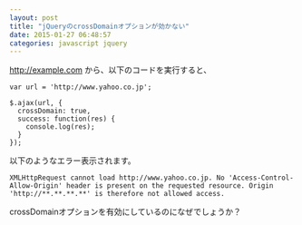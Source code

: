 ```yaml
---
layout: post
title: "jQueryのcrossDomainオプションが効かない"
date: 2015-01-27 06:48:57
categories: javascript jquery
---
```

<p><a href="http://example.com" rel="nofollow">http://example.com</a> から、以下のコードを実行すると、</p>

<pre><code>var url = 'http://www.yahoo.co.jp';

$.ajax(url, {
  crossDomain: true,
  success: function(res) {
    console.log(res);
  }
});
</code></pre>

<p>以下のようなエラー表示されます。</p>

<pre><code>XMLHttpRequest cannot load http://www.yahoo.co.jp. No 'Access-Control-Allow-Origin' header is present on the requested resource. Origin 'http://**.**.**.**' is therefore not allowed access.
</code></pre>

<p>crossDomainオプションを有効にしているのになぜでしょうか？</p>
